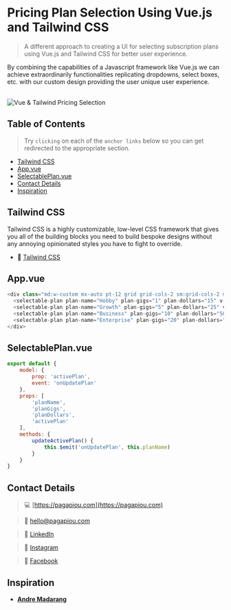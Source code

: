 # Pricing Plan Selection Using Vue.js and Tailwind CSS

> A different approach to creating a UI for selecting subscription plans using Vue.js and Tailwind CSS for better user experience.

By combining the capabilities of a Javascript framework like Vue.js we can achieve extraordinarily functionalities replicating dropdowns, select boxes, etc. with our custom design providing the user unique user experience.

<br/>
<img src="https://pagapiou.com/images/vue-tailwind-pricing.png" title="Vue & Tailwind Pricing Selection" alt="Vue & Tailwind Pricing Selection">


## Table of Contents


> Try `clicking` on each of the `anchor links` below so you can get redirected to the appropriate section.


- [Tailwind CSS](#laravel-livewire)
- [App.vue](#appvue)
- [SelectablePlan.vue](#pelectableplanvue)
- [Contact Details](#contact-details)
- [Inspiration](#inspiration)


## Tailwind CSS


Tailwind CSS is a highly customizable, low-level CSS framework that gives you all of the building blocks you need to build bespoke designs without any annoying opinionated styles you have to fight to override.

- :link: [Tailwind CSS](https://tailwindcss.com/)


## App.vue


```javascript
<div class="md:w-custom mx-auto pt-12 grid grid-cols-2 sm:grid-cols-2 md:grid-cols-4 gap-8">
  <selectable-plan plan-name="Hobby" plan-gigs="1" plan-dollars="15" v-model="activePlan"></selectable-plan>
  <selectable-plan plan-name="Growth" plan-gigs="5" plan-dollars="25" v-model="activePlan"></selectable-plan>
  <selectable-plan plan-name="Business" plan-gigs="10" plan-dollars="50" v-model="activePlan"></selectable-plan>
  <selectable-plan plan-name="Enterprise" plan-gigs="20" plan-dollars="90" v-model="activePlan"></selectable-plan>
</div>
```


## SelectablePlan.vue


```javascript
export default {
	model: {
		prop: 'activePlan',
		event: 'onUpdatePlan'
	},
	props: [
		'planName',
		'planGigs',
		'planDollars',
		'activePlan'
	],
	methods: {
		updateActivePlan() {
			this.$emit('onUpdatePlan', this.planName)
		}
	}
}
```


## Contact Details


> :computer: [https://pagapiou.com](https://pagapiou.com)

> :email: [hello@pagapiou.com](mailto:hello@pagapiou.com)

> :iphone: [LinkedIn](https://www.linkedin.com/in/agapiou/)

> :iphone: [Instagram](https://www.instagram.com/panos_agapiou/)

> :iphone: [Facebook](https://www.facebook.com/panagiotis.agapiou)


## Inspiration


- **[Andre Madarang](https://www.youtube.com/channel/UCtb40EQj2inp8zuaQlLx3iQ)**
